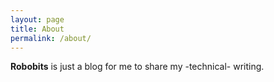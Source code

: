 ```yaml
---
layout: page
title: About
permalink: /about/
---
```


**Robobits** is just a blog for me to share my -technical- writing.
